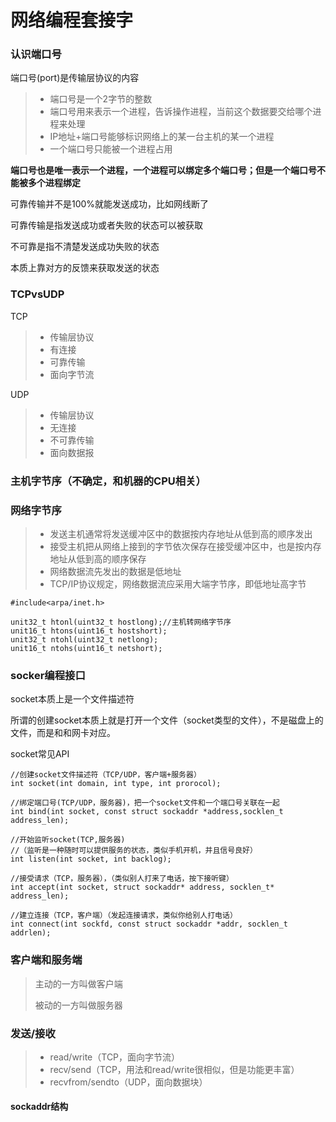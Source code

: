 # 网络编程套接字

### 认识端口号

端口号(port)是传输层协议的内容

> * 端口号是一个2字节的整数
> * 端口号用来表示一个进程，告诉操作进程，当前这个数据要交给哪个进程来处理
> * IP地址+端口号能够标识网络上的某一台主机的某一个进程
> * 一个端口号只能被一个进程占用

**端口号也是唯一表示一个进程，一个进程可以绑定多个端口号；但是一个端口号不能被多个进程绑定**

可靠传输并不是100%就能发送成功，比如网线断了

可靠传输是指发送成功或者失败的状态可以被获取

不可靠是指不清楚发送成功失败的状态

本质上靠对方的反馈来获取发送的状态

### TCPvsUDP

TCP

> * 传输层协议
> * 有连接
> * 可靠传输
> * 面向字节流

UDP

> * 传输层协议
> * 无连接
> * 不可靠传输
> * 面向数据报

### 主机字节序（不确定，和机器的CPU相关）

### 网络字节序

> * 发送主机通常将发送缓冲区中的数据按内存地址从低到高的顺序发出
> * 接受主机把从网络上接到的字节依次保存在接受缓冲区中，也是按内存地址从低到高的顺序保存
> * 网络数据流先发出的数据是低地址
> * TCP/IP协议规定，网络数据流应采用大端字节序，即低地址高字节

```
#include<arpa/inet.h>

unit32_t htonl(uint32_t hostlong);//主机转网络字节序
unit16_t htons(uint16_t hostshort);
unit32_t ntohl(uint32_t netlong);
unit16_t ntohs(uint16_t netshort);

```

### socker编程接口

socket本质上是一个文件描述符

所谓的创建socket本质上就是打开一个文件（socket类型的文件），不是磁盘上的文件，而是和和网卡对应。

socket常见API

```
//创建socket文件描述符（TCP/UDP，客户端+服务器）
int socket(int domain, int type, int prorocol);

//绑定端口号(TCP/UDP，服务器)，把一个socket文件和一个端口号关联在一起
int bind(int socket, const struct sockaddr *address,socklen_t address_len);

//开始监听socket(TCP,服务器)
//（监听是一种随时可以提供服务的状态，类似手机开机，并且信号良好）
int listen(int socket, int backlog);

//接受请求（TCP，服务器），（类似别人打来了电话，按下接听键）
int accept(int socket, struct sockaddr* address, socklen_t* address_len);

//建立连接（TCP，客户端）（发起连接请求，类似你给别人打电话）
int connect(int sockfd, const struct sockaddr *addr, socklen_t addrlen);
```

### 客户端和服务端

> 主动的一方叫做客户端
>
> 被动的一方叫做服务器

### 发送/接收

> * read/write（TCP，面向字节流）
> * recv/send（TCP，用法和read/write很相似，但是功能更丰富）
> * recvfrom/sendto（UDP，面向数据块）

#### sockaddr结构

